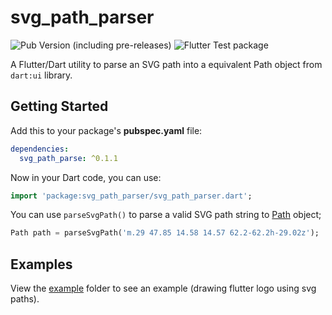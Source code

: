 # svg_path_parser
![Pub Version (including pre-releases)](https://img.shields.io/pub/v/svg_path_parser?include_prereleases)
![Flutter Test package](https://github.com/masterashu/svg_path_parser/workflows/Flutter%20Test%20package/badge.svg)

A Flutter/Dart utility to parse an SVG path into a equivalent Path object from `dart:ui` library.

## Getting Started

Add this to your package's **pubspec.yaml** file:

```yaml
dependencies:
  svg_path_parse: ^0.1.1
```

Now in your Dart code, you can use:

```dart
import 'package:svg_path_parser/svg_path_parser.dart';
```

You can use `parseSvgPath()` to parse a valid SVG path string to [Path](https://api.flutter.dev/flutter/dart-ui/Path-class.html) object;

```dart
Path path = parseSvgPath('m.29 47.85 14.58 14.57 62.2-62.2h-29.02z');
```

## Examples
View the [example](https://github.com/masterashu/svg_path_parser/tree/master/example) 
folder to see an example (drawing flutter logo using svg paths).

